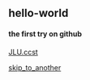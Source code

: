 ## hello-world
#### the first try on github
[JLU.ccst](http://ccst.jlu.edu.cn/)

[skip_to_another](the_second)
